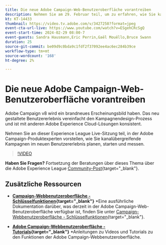 ```yaml
---
title: Die neue Adobe Campaign-Web-Benutzeroberfläche vorantreiben
description: Nehmen Sie am 29. Februar teil, um zu erfahren, wie Sie kanalübergreifende Strategien mithilfe der neuen Adobe Campaign Web-Benutzeroberfläche planen, starten und messen können.
kt: KT-14433
thumbnail: https://video.tv.adobe.com/v/3427258?format=jpeg
event-cta-url-live: https://www.youtube.com/watch?v=ESgehCRcSgQ
event-start-time: 2024-02-29 08:00-7
event-guests: Sandra Hausmann,Eric Perrin,Gaël Mouëllo,Bruce Swann
duration: 25
source-git-commit: be09d9c0bda9c1fdf2f37092ee4ac6ec284b39ce
workflow-type: tm+mt
source-wordcount: '168'
ht-degree: 2%

---
```


# Die neue Adobe Campaign-Web-Benutzeroberfläche vorantreiben

Adobe Campaign v8 wird ein brandneues Erscheinungsbild haben. Das neu gestaltete Benutzererlebnis vereinfacht den Kampagnendesign-Prozess und ist mit anderen Adobe Experience Cloud-Lösungen konsistent.

Nehmen Sie an dieser Experience League Live-Sitzung teil, in der Adobe Campaign-Produktexperten vorstellen, wie Sie kanalübergreifende Kampagnen im neuen Benutzererlebnis planen, starten und messen.

>[!VIDEO](https://video.tv.adobe.com/v/3427258/?quality=12&learn=on)

**Haben Sie Fragen?** Fortsetzung der Beratungen über dieses Thema über die Adobe Experience League [Community-Post](https://experienceleaguecommunities.adobe.com/t5/adobe-campaign-classic/experience-league-live-post-session-discussion-leaping-ahead/m-p/656893#M2671){target="_blank"}.

## Zusätzliche Ressourcen

* **[Campaign-Webbenutzeroberfläche - Schlüsselfunktionen](https://experienceleague.adobe.com/docs/campaign-web/v8/whats-new.html?lang=de){target="_blank"}**
*Eine ausführliche Dokumentation darüber, was derzeit in der Adobe Campaign-Web-Benutzeroberfläche verfügbar ist, finden Sie unter [Campaign-Webbenutzeroberfläche - Schlüsselfunktionen](https://experienceleague.adobe.com/docs/campaign-web/v8/whats-new.html?lang=de){target="_blank"}.

* **[Adobe Campaign-Webbenutzeroberfläche - Tutorials](https://experienceleague.adobe.com/docs/campaign-web-learn/tutorials/overview.html?lang=en){target="_blank"}**
*Anleitungen zu Videos und Tutorials zu den Funktionen der Adobe Campaign-Webbenutzeroberfläche.

